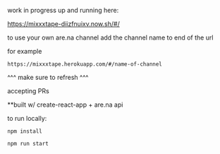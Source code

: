 work in progress up and running here:

https://mixxxtape-diizfnuixv.now.sh/#/

to use your own are.na channel add the channel name to end of the url

for example

```https://mixxxtape.herokuapp.com/#/name-of-channel```

^^^ make sure to refresh ^^^

accepting PRs

**built w/ create-react-app + are.na api

to run locally:

```npm install```

```npm run start```
